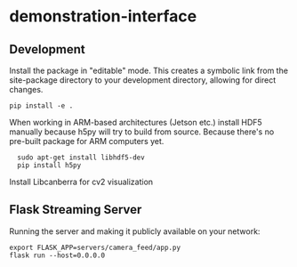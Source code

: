 # demonstration-interface
## Development
Install the package in "editable" mode. This creates a symbolic link from the site-package directory to your development directory, allowing for direct changes.
```
pip install -e .
```


When working in ARM-based architectures (Jetson etc.) install HDF5 manually because h5py will try to build from source. Because there's no pre-built package for ARM computers yet.

```
  sudo apt-get install libhdf5-dev
  pip install h5py
```


Install Libcanberra for cv2 visualization

## Flask Streaming Server
Running the server and making it publicly available on your network:
```
export FLASK_APP=servers/camera_feed/app.py
flask run --host=0.0.0.0 
```